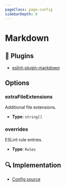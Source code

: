 ```yaml
---
pageClass: page-config
sidebarDepth: 0
---
```


# Markdown

## 🔌 Plugins

- [eslint-plugin-markdown](https://github.com/eslint/markdown)

## Options

### extraFileExtensions

Additional file extensions.

- **Type**: `string[]`

### overrides

ESLint rule entries.

- **Type**: `Rules`

## :mag: Implementation

- [Config source](https://github.com/ntnyq/eslint-config/blob/main/src/configs/markdown.ts)
